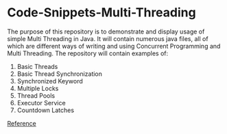 # Code-Snippets-Multi-Threading
The purpose of this repository is to demonstrate and display usage of simple Multi Threading in Java. It will contain numerous java files, all of which are different ways of writing and using Concurrent Programming and Multi Threading. 
The repository will contain examples of:

1. Basic Threads
2. Basic Thread Synchronization
3. Synchronized Keyword
4. Multiple Locks
5. Thread Pools
6. Executor Service
7. Countdown Latches

[Reference](https://www.youtube.com/user/caveofprogramming)
